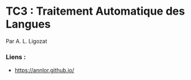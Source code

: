 # TC3 : Traitement Automatique des Langues

Par A. L. Ligozat

### Liens :

- https://annlor.github.io/

